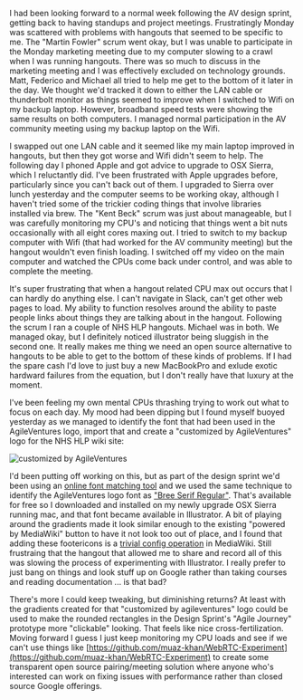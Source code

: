 I had been looking forward to a normal week following the AV design sprint, getting back to having standups and project meetings.  Frustratingly Monday was scattered with problems with hangouts that seemed to be specific to me.  The "Martin Fowler" scrum went okay, but I was unable to participate in the Monday marketing meeting due to my computer slowing to a crawl when I was running hangouts.  There was so much to discuss in the marketing meeting and I was effectively excluded on technology grounds.  Matt, Federico and Michael all tried to help me get to the bottom of it later in the day.  We thought we'd tracked it down to either the LAN cable or thunderbolt monitor as things seemed to improve when I switched to Wifi on my backup laptop.  However, broadband speed tests were showing the same results on both computers.  I managed normal participation in the AV community meeting using my backup laptop on the Wifi. 

I swapped out one LAN cable and it seemed like my main laptop improved in hangouts, but then they got worse and Wifi didn't seem to help.  The following day I phoned Apple and got advice to upgrade to OSX Sierra, which I reluctantly did.  I've been frustrated with Apple upgrades before, particularly since you can't back out of them.  I upgraded to Sierra over lunch yesterday and the computer seems to be working okay, although I haven't tried some of the trickier coding things that involve libraries installed via brew.   The "Kent Beck" scrum was just about manageable, but I was carefully monitoring my CPU's and noticing that things went a bit nuts occasionally with all eight cores maxing out.  I tried to switch to my backup computer with Wifi (that had worked for the AV community meeting) but the hangout wouldn't even finish loading.  I switched off my video on the main computer and watched the CPUs come back under control, and was able to complete the meeting.

It's super frustrating that when a hangout related CPU max out occurs that I can hardly do anything else.  I can't navigate in Slack, can't get other web pages to load.  My ability to function resolves around the ability to paste people links about things they are talking about in the hangout.  Following the scrum I ran a couple of NHS HLP hangouts.  Michael was in both.  We managed okay, but I definitely noticed illustrator being sluggish in the second one.  It really makes me thing we need an open source alternative to hangouts to be able to get to the bottom of these kinds of problems.  If I had the spare cash I'd love to just buy a new MacBookPro and exlude exotic hardward failures from the equation, but I don't really have that luxury at the moment.

I've been feeling my own mental CPUs thrashing trying to work out what to focus on each day.  My mood had been dipping but I found myself buoyed yesterday as we managed to identify the font that had been used in the AgileVentures logo, import that and create a "customized by AgileVentures" logo for the NHS HLP wiki site:

![customized by AgileVentures](https://www.dropbox.com/s/1kekg96rkndea64/customized-by-agileventures-176wide.png?dl=1)

I'd been putting off working on this, but as part of the design sprint we'd been using an [online font matching tool](https://www.fontsquirrel.com/matcherator) and we used the same technique to identify the AgileVentures logo font as ["Bree Serif Regular"](https://www.fontsquirrel.com/fonts/bree-serif).  That's available for free so I downloaded and installed on my newly upgrade OSX Sierra running mac, and that font became available in Illustrator.  A bit of playing around the gradients made it look similar enough to the existing "powered by MediaWiki" button to have it not look too out of place, and I found that adding these footericons is a [trivial config operation](https://www.mediawiki.org/wiki/Manual:$wgFooterIcons#Site_customization) in MediaWiki.  Still frustraing that the hangout that allowed me to share and record all of this was slowing the process of experimenting with Illustrator.  I really prefer to just bang on things and look stuff up on Google rather than taking courses and reading documentation ... is that bad?

There's more I could keep tweaking, but diminishing returns?  At least with the gradients created for that "customized by agileventures" logo could be used to make the rounded rectangles in the Design Sprint's "Agile Journey" prototype more "clickable" looking.  That feels like nice cross-fertilization.  Moving forward I guess I just keep monitoring my CPU loads and see if we can't use things like [https://github.com/muaz-khan/WebRTC-Experiment](https://github.com/muaz-khan/WebRTC-Experiment) to create some transparent open source pairing/meeting solution where anyone who's interested can work on fixing issues with performance rather than closed source Google offerings.
